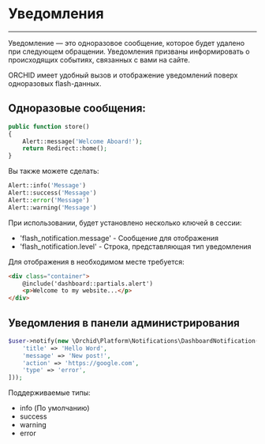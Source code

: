 # Уведомления
----------
Уведомление — это одноразовое сообщение, которое будет удалено при следующем обращении. 
Уведомления призваны информировать о происходящих событиях, связанных с вами на сайте.

ORCHID имеет удобный вызов и отображение уведомлений поверх одноразовых flash-данных.

## Одноразовые сообщения:

```php
public function store()
{
    Alert::message('Welcome Aboard!');
    return Redirect::home();
}
```

Вы также можете сделать:

```php
Alert::info('Message')
Alert::success('Message')
Alert::error('Message')
Alert::warning('Message')
```

При использовании, будет установлено несколько ключей в сессии:
- 'flash_notification.message' - Сообщение для отображения
- 'flash_notification.level' - Строка, представляющая тип уведомления

Для отображения в необходимом месте требуется:
```html
<div class="container">
    @include('dashboard::partials.alert')
    <p>Welcome to my website...</p>
</div>
```

## Уведомления в панели администрирования

```php
$user->notify(new \Orchid\Platform\Notifications\DashboardNotification([
    'title' => 'Hello Word',
    'message' => 'New post!',
    'action' => 'https://google.com',
    'type' => 'error',
]));
```

Поддерживаемые типы:

- info (По умолчанию)
- success
- warning
- error
